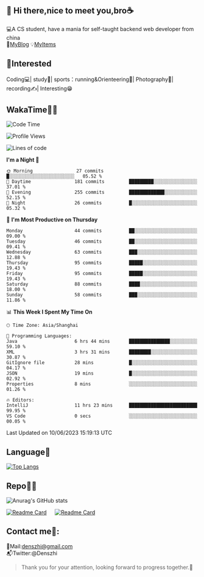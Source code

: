 👋 Hi there,nice to meet you,bro☕
---
💻A CS student, have a mania for self-taught backend web developer from china   
👣[MyBlog](https://github.com/HealUP/MyBlog)
💡[MyItems](https://healup.github.io/)

 <!-- waka-box start -->
 <!-- waka-box end -->
 
🧲**Interested**
--
Coding💻| study📖| sports：running&Orienteering🏃‍| Photography📸| recording✍️| Interesting😁

WakaTime👨‍💻
---
<!--START_SECTION:waka-->
![Code Time](http://img.shields.io/badge/Code%20Time-157%20hrs%2036%20mins-blue)

![Profile Views](http://img.shields.io/badge/Profile%20Views-11-blue)

![Lines of code](https://img.shields.io/badge/From%20Hello%20World%20I%27ve%20Written-166.1%20thousand%20lines%20of%20code-blue)

**I'm a Night 🦉** 

```text
🌞 Morning                27 commits          █░░░░░░░░░░░░░░░░░░░░░░░░   05.52 % 
🌆 Daytime                181 commits         █████████░░░░░░░░░░░░░░░░   37.01 % 
🌃 Evening                255 commits         █████████████░░░░░░░░░░░░   52.15 % 
🌙 Night                  26 commits          █░░░░░░░░░░░░░░░░░░░░░░░░   05.32 % 
```
📅 **I'm Most Productive on Thursday** 

```text
Monday                   44 commits          ██░░░░░░░░░░░░░░░░░░░░░░░   09.00 % 
Tuesday                  46 commits          ██░░░░░░░░░░░░░░░░░░░░░░░   09.41 % 
Wednesday                63 commits          ███░░░░░░░░░░░░░░░░░░░░░░   12.88 % 
Thursday                 95 commits          █████░░░░░░░░░░░░░░░░░░░░   19.43 % 
Friday                   95 commits          █████░░░░░░░░░░░░░░░░░░░░   19.43 % 
Saturday                 88 commits          ████░░░░░░░░░░░░░░░░░░░░░   18.00 % 
Sunday                   58 commits          ███░░░░░░░░░░░░░░░░░░░░░░   11.86 % 
```


📊 **This Week I Spent My Time On** 

```text
🕑︎ Time Zone: Asia/Shanghai

💬 Programming Languages: 
Java                     6 hrs 44 mins       ███████████████░░░░░░░░░░   59.10 % 
XML                      3 hrs 31 mins       ████████░░░░░░░░░░░░░░░░░   30.87 % 
GitIgnore file           28 mins             █░░░░░░░░░░░░░░░░░░░░░░░░   04.17 % 
JSON                     19 mins             █░░░░░░░░░░░░░░░░░░░░░░░░   02.92 % 
Properties               8 mins              ░░░░░░░░░░░░░░░░░░░░░░░░░   01.26 % 

🔥 Editors: 
IntelliJ                 11 hrs 23 mins      █████████████████████████   99.95 % 
VS Code                  0 secs              ░░░░░░░░░░░░░░░░░░░░░░░░░   00.05 % 
```


 Last Updated on 10/06/2023 15:19:13 UTC
<!--END_SECTION:waka-->

Language🚀
---
[![Top Langs](https://github-readme-stats.vercel.app/api/top-langs/?username=HealUP&layout=compact&hide_border=true)](https://github.com/HealUP)

Repo🧑‍💻
---
![Anurag's GitHub stats](https://github-readme-stats.vercel.app/api?username=HealUP&count_private=true&show_icons=true&theme=gruvbox&hide_border=true) 

[![Readme Card](https://github-readme-stats.vercel.app/api/pin/?username=HealUP&repo=InternetEy&theme=transparent)](https://github.com/HealUP/InternetEy) &emsp;
[![Readme Card](https://github-readme-stats.vercel.app/api/pin/?username=HealUP&repo=CampusExperience&theme=transparent)](https://github.com/HealUP/CampusExperience)


Contact me📱:
---
📮Mail:denszhi@gmail.com  
📬Twitter:@Denszhi  

> Thank you for your attention, looking forward to progress together.🎉
